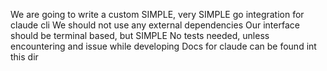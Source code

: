 We are going to write a custom SIMPLE, very SIMPLE go integration for claude cli
We should not use any external dependencies
Our interface should be terminal based, but SIMPLE
No tests needed, unless encountering and issue while developing
Docs for claude can be found int this dir
